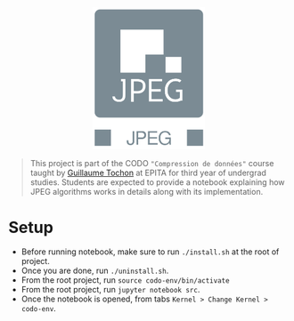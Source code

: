 <img src="./img/jpeg-logo.png" hspace="30%" width="40%">

> This project is part of the CODO `"Compression de données"` course taught by [Guillaume Tochon](https://www.lrde.epita.fr/wiki/Courses/CODO) at EPITA for third year of undergrad studies. Students are expected to provide a notebook explaining how JPEG algorithms works in details along with its implementation.

# Setup

- Before running notebook, make sure to run `./install.sh` at the root of project.
- Once you are done, run `./uninstall.sh`.
- From the root project, run `source codo-env/bin/activate`
- From the root project, run `jupyter notebook src`.
- Once the notebook is opened, from tabs `Kernel > Change Kernel > codo-env`.
